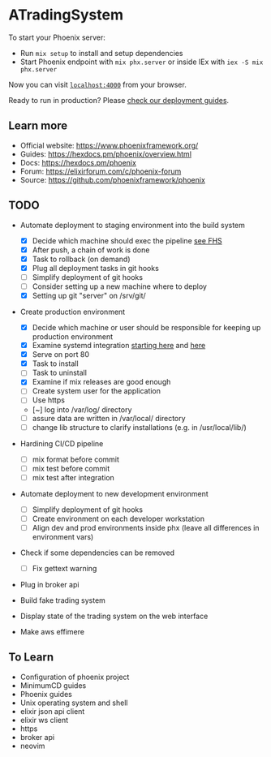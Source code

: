 # ATradingSystem

To start your Phoenix server:

  * Run `mix setup` to install and setup dependencies
  * Start Phoenix endpoint with `mix phx.server` or inside IEx with `iex -S mix phx.server`

Now you can visit [`localhost:4000`](http://localhost:4000) from your browser.

Ready to run in production? Please [check our deployment guides](https://hexdocs.pm/phoenix/deployment.html).

## Learn more

  * Official website: https://www.phoenixframework.org/
  * Guides: https://hexdocs.pm/phoenix/overview.html
  * Docs: https://hexdocs.pm/phoenix
  * Forum: https://elixirforum.com/c/phoenix-forum
  * Source: https://github.com/phoenixframework/phoenix

## TODO

* Automate deployment to staging environment into the build system

  - [x] Decide which machine should exec the pipeline [see FHS](https://www.pathname.com/fhs/pub/fhs-2.3.html#SRVDATAFORSERVICESPROVIDEDBYSYSTEM)
  - [x] After push, a chain of work is done
  - [x] Task to rollback (on demand)
  - [x] Plug all deployment tasks in git hooks
  - [ ] Simplify deployment of git hooks
  - [ ] Consider setting up a new machine where to deploy
  - [x] Setting up git "server" on /srv/git/

* Create production environment

  - [x] Decide which machine or user should be responsible for keeping up production environment
  - [x] Examine systemd integration [starting here](https://elixirforum.com/t/elixir-apps-as-systemd-services-info-wiki/2400) and [here](https://serverfault.com/questions/413397/how-to-set-environment-variable-in-systemd-service)
  - [x] Serve on port 80
  - [x] Task to install
  - [ ] Task to uninstall
  - [x] Examine if mix releases are good enough
  - [ ] Create system user for the application
  - [ ] Use https
  - [~] log into /var/log/ directory
  - [ ] assure data are written in /var/local/ directory
  - [ ] change lib structure to clarify installations (e.g. in /usr/local/lib/)

* Hardining CI/CD pipeline

  - [ ] mix format before commit
  - [ ] mix test before commit
  - [ ] mix test after integration

* Automate deployment to new development environment

  - [ ] Simplify deployment of git hooks
  - [ ] Create environment on each developer workstation
  - [ ] Align dev and prod environments inside phx (leave all differences in environment vars)

* Check if some dependencies can be removed

  - [ ] Fix gettext warning

* Plug in broker api
* Build fake trading system
* Display state of the trading system on the web interface
* Make aws effimere

## To Learn

* Configuration of phoenix project
* MinimumCD guides
* Phoenix guides
* Unix operating system and shell
* elixir json api client
* elixir ws client
* https
* broker api
* neovim

